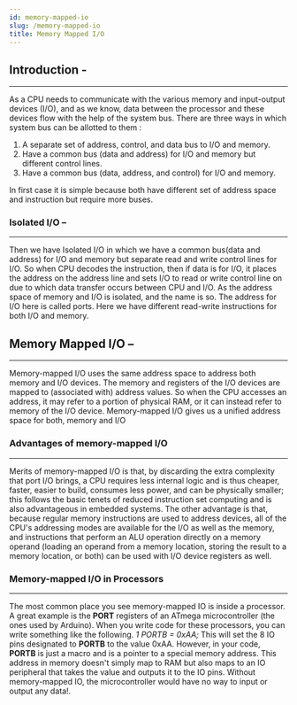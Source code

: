 ```yaml
---
id: memory-mapped-io
slug: /memory-mapped-io
title: Memory Mapped I/O
---
```


## Introduction -
----

As a CPU needs to communicate with the various memory and input-output devices
(I/O), and as we know, data between the processor and these devices flow with
the help of the system bus. There are three ways in which system bus can be
allotted to them :

1. A separate set of address, control, and data bus to I/O and memory.
2. Have a common bus (data and address) for I/O and memory but different control
   lines.
3. Have a common bus (data, address, and control) for I/O and memory.

In first case it is simple because both have different set of address space and
instruction but require more buses.

### Isolated I/O –
----

Then we have Isolated I/O in which we have a common bus(data and address) for
I/O and memory but separate read and write control lines for I/O. So when CPU
decodes the instruction, then if data is for I/O, it places the address on the
address line and sets I/O to read or write control line on due to which data
transfer occurs between CPU and I/O. As the address space of memory and I/O is
isolated, and the name is so. The address for I/O here is called ports. Here we
have different read-write instructions for both I/O and memory.

## Memory Mapped I/O –
----

Memory-mapped I/O uses the same address space to address both memory and I/O
devices. The memory and registers of the I/O devices are mapped to (associated
with) address values. So when the CPU accesses an address, it may refer to a
portion of physical RAM, or it can instead refer to memory of the I/O device.
Memory-mapped I/O gives us a unified address space for both, memory and I/O

### Advantages of memory-mapped I/O
----

Merits of memory-mapped I/O is that, by discarding the extra complexity that
port I/O brings, a CPU requires less internal logic and is thus cheaper, faster,
easier to build, consumes less power, and can be physically smaller; this
follows the basic tenets of reduced instruction set computing and is also
advantageous in embedded systems. The other advantage is that, because regular
memory instructions are used to address devices, all of the CPU's addressing
modes are available for the I/O as well as the memory, and instructions that
perform an ALU operation directly on a memory operand (loading an operand from a
memory location, storing the result to a memory location, or both) can be used
with I/O device registers as well.

### Memory-mapped I/O in Processors
----

The most common place you see memory-mapped IO is inside a processor. A great
example is the **PORT** registers of an ATmega microcontroller (the ones used by
Arduino). When you write code for these processors, you can write something like
the following. _1 PORTB = 0xAA;_ This will set the 8 IO pins designated to
**PORTB** to the value 0xAA. However, in your code, **PORTB** is just a macro
and is a pointer to a special memory address. This address in memory doesn't
simply map to RAM but also maps to an IO peripheral that takes the value and
outputs it to the IO pins. Without memory-mapped IO, the microcontroller would
have no way to input or output any data!.
